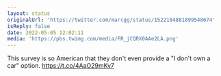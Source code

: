 ```yaml
---
layout: status
originalUrl: 'https://twitter.com/marcgg/status/1522184881899548674'
isReply: false
date: 2022-05-05 12:02:11
media: 'https://pbs.twimg.com/media/FR_jCQRX0AAe2LA.png'
---
```


This survey is so American that they don't even provide a "I don't own a car" option. https://t.co/4AaO29mKv7
